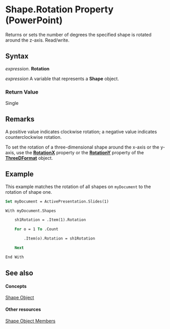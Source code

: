 
# Shape.Rotation Property (PowerPoint)

Returns or sets the number of degrees the specified shape is rotated around the z-axis. Read/write.


## Syntax

 _expression_. **Rotation**

 _expression_ A variable that represents a **Shape** object.


### Return Value

Single


## Remarks

A positive value indicates clockwise rotation; a negative value indicates counterclockwise rotation. 

To set the rotation of a three-dimensional shape around the x-axis or the y-axis, use the  **[RotationX](8c434ef8-1364-5989-71da-e96ddfbd15ac.md)** property or the **[RotationY](1e39544d-e95d-7419-8d6b-140696a43895.md)** property of the **[ThreeDFormat](d6eb7b36-57df-727e-fc5b-50b8c4790c1c.md)** object.


## Example

This example matches the rotation of all shapes on  `myDocument` to the rotation of shape one.


```vb
Set myDocument = ActivePresentation.Slides(1)

With myDocument.Shapes

    sh1Rotation = .Item(1).Rotation

    For o = 1 To .Count

        .Item(o).Rotation = sh1Rotation

    Next

End With
```


## See also


#### Concepts


[Shape Object](1da93849-99e0-827e-ced3-c6cf7f8569f3.md)
#### Other resources


[Shape Object Members](e371c375-c16a-33ef-32b7-6dcb99d3d128.md)
